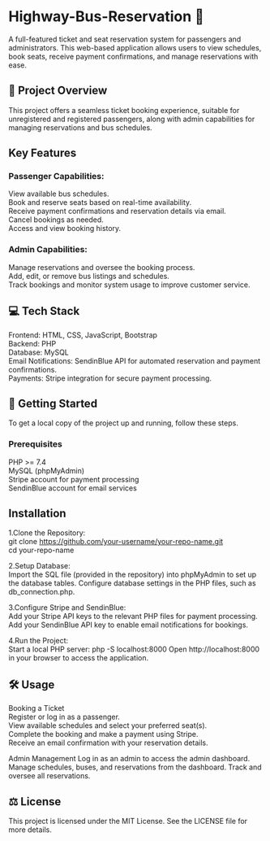 # Highway-Bus-Reservation 🎫
A full-featured ticket and seat reservation system for passengers and administrators. This web-based application allows users to view schedules, book seats, receive payment confirmations, and manage reservations with ease.

## 🌟 Project Overview
This project offers a seamless ticket booking experience, suitable for unregistered and registered passengers, along with admin capabilities for managing reservations and bus schedules.

## Key Features 

### Passenger Capabilities:
View available bus schedules.  
Book and reserve seats based on real-time availability.  
Receive payment confirmations and reservation details via email.  
Cancel bookings as needed.  
Access and view booking history. 

### Admin Capabilities:  
Manage reservations and oversee the booking process.  
Add, edit, or remove bus listings and schedules.  
Track bookings and monitor system usage to improve customer service.    
## 💻 Tech Stack  
Frontend: HTML, CSS, JavaScript, Bootstrap  
Backend: PHP  
Database: MySQL  
Email Notifications: SendinBlue API for automated reservation and payment confirmations.  
Payments: Stripe integration for secure payment processing.

## 🚀 Getting Started  
To get a local copy of the project up and running, follow these steps.  

### Prerequisites  
PHP >= 7.4  
MySQL (phpMyAdmin)  
Stripe account for payment processing  
SendinBlue account for email services  

## Installation

1.Clone the Repository:  
git clone https://github.com/your-username/your-repo-name.git  
cd your-repo-name

2.Setup Database:    
Import the SQL file (provided in the repository) into phpMyAdmin to set up the database tables.
Configure database settings in the PHP files, such as db_connection.php.

3.Configure Stripe and SendinBlue:  
Add your Stripe API keys to the relevant PHP files for payment processing.
Add your SendinBlue API key to enable email notifications for bookings.

4.Run the Project:  
Start a local PHP server:
php -S localhost:8000
Open http://localhost:8000 in your browser to access the application.

## 🛠 Usage  
Booking a Ticket  
Register or log in as a passenger.  
View available schedules and select your preferred seat(s).  
Complete the booking and make a payment using Stripe.  
Receive an email confirmation with your reservation details.  

Admin Management
Log in as an admin to access the admin dashboard.
Manage schedules, buses, and reservations from the dashboard.
Track and oversee all reservations.

## ⚖ License  
This project is licensed under the MIT License. See the LICENSE file for more details.


